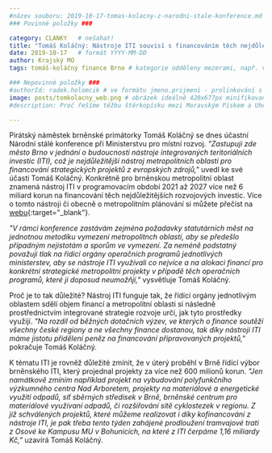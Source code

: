 ```yaml
---
#název souboru: 2019-10-17-tomas-kolacny-z-narodni-stale-konference.md
### Povinné položky ###

category: CLANKY   # nešahat!
title: "Tomáš Koláčný: Nástroje ITI souvisí s financováním těch nejdůležitějších rozvojových investic v Brně"
date: 2019-10-17   # formát YYYY-MM-DD
author: Krajský MO
tags: tomáš-koláčný finance Brno # kategorie odděleny mezerami, např. volby zemědělství životní-prostředí piráti (viz https://jihomoravsky.pirati.cz/tags/)

### Nepovinné položky ###
#authorId: radek.holomcik # ve formátu jmeno.prijmeni - prolinkování s profilem přes uid
image: posts/tomkolacny_web.png # obrázek ideálně 420x677px minifikovaný přes https://tinypng.com/
#description: Proč řešíme těžbu štěrkopísku mezi Moravským Pískem a Uherským Ostrohem? Podrobné info o celé kauze.

---
```


Pirátský náměstek brněnské primátorky Tomáš Koláčný se dnes účastní Národní stálé konference při Ministerstvu pro místní rozvoj. *"Zastupuji zde město Brno v jednání o budoucnosti nástroje integrovaných teritoriálních investic (ITI), což je nejdůležitější nástroj metropolitních oblastí pro financování strategických projektů z evropských zdrojů,"* uvedl ke své účasti Tomáš Koláčný. Konkrétně pro brněnskou metropolitní oblast znamená nástroj ITI v programovacím období 2021 až 2027 více než 6 miliard korun na financování těch nejdůležitějších rozvojových investic. Více o tomto nástroji či obecně o metropolitním plánování si můžete přečíst na [webu](https://iti.brno.cz/){:target="_blank"}. 

*"V rámci konference zastávám zejména požadavky statutárních měst na jednotnou metodiku vymezení metropolitnch oblastí, aby se předešlo případným nejistotám a sporům ve vymezení. Za neméně podstatný považuji tlak na řídící orgány operačních programů jednotlivých ministerstev, aby se nástroje ITI využívali co nejvíce a na alokaci financí pro konkrétní strategické metropolitní projekty v případě těch operačních programů, které ji doposud neumožňjí,"* vysvětluje Tomáš Koláčný.

Proč je to tak důležité? Nástroj ITI funguje tak, že řídící orgány jednotlivým oblastem sdělí objem financí a metropolitní oblasti si následně prostřednictvím integrované strategie rozvoje určí, jak tyto prostředky využijí. *"Na rozdíl od běžných dotačních výzev, ve kterých o finance soutěží všechny české regiony a ne všechny finance dostanou, tak díky nástroji ITI máme jistotu přidělení peněz na financování připravovaných projektů,"* pokračuje Tomáš Koláčný.

K tématu ITI je rovněž důležité zmínit, že v úterý proběhl v Brně řídící výbor brněnského ITI, který projednal projekty za více než 600 milionů korun. *"Jen namátkově zmíním například projekt na vybudování polyfunkčního výzkumného centra Nad Arboretem, projekty na materiálové a energetické využití odpadů, síť sběrných středisek v Brně, brněnské centrum pro materiálové využívaní odpadů, či rozšiřování sítě cyklostezek v regionu. Z již schválených projektů, které můžeme realizovat i díky kofinancování z nástroje ITI, je pak třeba tento týden zahájené prodloužení tramvajové trati z Osové ke Kampusu MU v Bohunicích, na které z ITI čerpáme 1,16 miliardy Kč,"* uzavírá Tomáš Koláčný.
